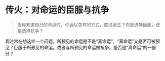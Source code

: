 # 传火：对命运的臣服与抗争

> 当你知道自己的命运时，你会以怎样的方式，度过余生？你是选择臣服，还是选择抗争？

我时常在想这样一个问题，所预见的命运是不是“真命运”，“真命运”又是否可被预见？臣服于所预见的命运，或者与所预见的命运做抗争，是否是“真命运”的一部分？
